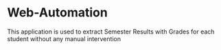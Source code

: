 # Web-Automation
This application is used to extract Semester Results with Grades for each student without any manual intervention
